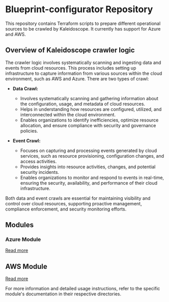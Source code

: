 # Blueprint-configurator Repository

This repository contains Terraform scripts to prepare different operational sources to be crawled by Kaleidoscope. It currently has support for Azure and AWS.

## Overview of Kaleidoscope crawler logic

The crawler logic involves systematically scanning and ingesting data and events from cloud resources. This process includes setting up infrastructure to capture information from various sources within the cloud environment, such as AWS and Azure. There are two types of crawl:

- **Data Crawl:** 
  - Involves systematically scanning and gathering information about the configuration, usage, and metadata of cloud resources.
  - Helps in understanding how resources are configured, utilized, and interconnected within the cloud environment.
  - Enables organizations to identify inefficiencies, optimize resource allocation, and ensure compliance with security and governance policies.

- **Event Crawl:** 
  - Focuses on capturing and processing events generated by cloud services, such as resource provisioning, configuration changes, and access activities.
  - Provides insights into resource activities, changes, and potential security incidents.
  - Enables organizations to monitor and respond to events in real-time, ensuring the security, availability, and performance of their cloud infrastructure.

Both data and event crawls are essential for maintaining visibility and control over cloud resources, supporting proactive management, compliance enforcement, and security monitoring efforts.

## Modules

### Azure Module

[Read more](./azure/kscope_crawl/README.md)

## AWS Module

[Read more](./aws/README.md)

For more information and detailed usage instructions, refer to the specific module's documentation in their respective directories.


